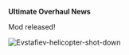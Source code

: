 **Ultimate Overhaul News**

Mod released!

![Evstafiev-helicopter-shot-down](https://user-images.githubusercontent.com/102969818/161552710-0102eea1-6616-4e0c-916d-c529ba30caa4.jpg)
